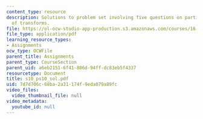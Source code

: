 ```yaml
---
content_type: resource
description: Solutions to problem set involving five questions on partial fraction
  of transforms.
file: https://ol-ocw-studio-app-production.s3.amazonaws.com/courses/16-01-unified-engineering-i-ii-iii-iv-fall-2005-spring-2006/7d7d706c68ba2a31174f9eda079a89fc_s10_ps10_sol.pdf
file_type: application/pdf
learning_resource_types:
- Assignments
ocw_type: OCWFile
parent_title: Assignments
parent_type: CourseSection
parent_uid: a6eb2151-6f41-806d-94ff-dc83eb5f4337
resourcetype: Document
title: s10_ps10_sol.pdf
uid: 7d7d706c-68ba-2a31-174f-9eda079a89fc
video_files:
  video_thumbnail_file: null
video_metadata:
  youtube_id: null
---
```

